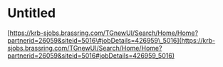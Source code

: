 # Untitled

[https://krb-sjobs.brassring.com/TGnewUI/Search/Home/Home?partnerid=26059&siteid=5016\#jobDetails=426959\_5016](https://krb-sjobs.brassring.com/TGnewUI/Search/Home/Home?partnerid=26059&siteid=5016#jobDetails=426959_5016)

